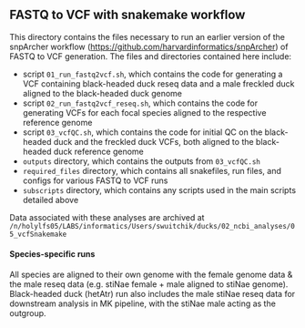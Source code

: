 ## FASTQ to VCF with snakemake workflow  
  
This directory contains the files necessary to run an earlier version of the snpArcher workflow (https://github.com/harvardinformatics/snpArcher) of FASTQ to VCF generation. The files and directories contained here include:  
  
* script `01_run_fastq2vcf.sh`, which contains the code for generating a VCF containing black-headed duck reseq data and a male freckled duck aligned to the black-headed duck genome  
* script `02_run_fastq2vcf_reseq.sh`, which contains the code for generating VCFs for each focal species aligned to the respective reference genome
* script `03_vcfQC.sh`, which contains the code for initial QC on the black-headed duck and the freckled duck VCFs, both aligned to the black-headed duck reference genome  
* `outputs` directory, which contains the outputs from `03_vcfQC.sh`
* `required_files` directory, which contains all snakefiles, run files, and configs for various FASTQ to VCF runs
* `subscripts` directory, which contains any scripts used in the main scripts detailed above
  
  
Data associated with these analyses are archived at `/n/holylfs05/LABS/informatics/Users/swuitchik/ducks/02_ncbi_analyses/05_vcfSnakemake`
  
  
#### Species-specific runs ####
All species are aligned to their own genome with the female genome data & the male reseq data (e.g. stiNae female + male aligned to stiNae genome). Black-headed duck (hetAtr) run also includes the male stiNae reseq data for downstream analysis in MK pipeline, with the stiNae male acting as the outgroup.

